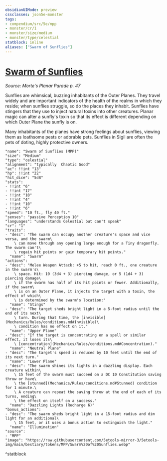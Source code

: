 ```yaml
---
obsidianUIMode: preview
cssclasses: json5e-monster
tags:
- compendium/src/5e/mpp
- monster/cr/1
- monster/size/medium
- monster/type/celestial
statblock: inline
aliases: ["Swarm of Sunflies"]
---
```

# [Swarm of Sunflies](Mechanics\bestiary\celestial/swarm-of-sunflies-mpp.md)
*Source: Morte's Planar Parade p. 47*  

Sunflies are whimsical, buzzing inhabitants of the Outer Planes. They travel widely and are important indicators of the health of the realms in which they reside; when sunflies struggle, so do the places they inhabit. Sunflies have stingers that they use to inject natural toxins into other creatures. Planar magic can alter a sunfly's toxin so that its effect is different depending on which Outer Plane the sunfly is on.

Many inhabitants of the planes have strong feelings about sunflies, viewing them as loathsome pests or adorable pets. Sunflies in Sigil are often the pets of doting, highly protective owners.

```statblock
"name": "Swarm of Sunflies (MPP)"
"size": "Medium"
"type": "celestial"
"alignment": "typically  Chaotic Good"
"ac": !!int "13"
"hp": !!int "22"
"hit_dice": "5d8"
"stats":
- !!int "6"
- !!int "17"
- !!int "10"
- !!int "4"
- !!int "10"
- !!int "6"
"speed": "10 ft., fly 40 ft."
"senses": "passive Perception 10"
"languages": "understands Celestial but can't speak"
"cr": "1"
"traits":
- "desc": "The swarm can occupy another creature's space and vice versa, and the swarm\
    \ can move through any opening large enough for a Tiny dragonfly. The swarm can't\
    \ regain hit points or gain temporary hit points."
  "name": "Swarm"
"actions":
- "desc": "Melee Weapon Attack: +5 to hit, reach 0 ft., one creature in the swarm's\
    \ space. Hit: 10 (3d4 + 3) piercing damage, or 5 (1d4 + 3) piercing damage\
    \ if the swarm has half of its hit points or fewer. Additionally, if the swarm\
    \ is on an Outer Plane, it injects the target with a toxin, the effect of which\
    \ is determined by the swarm's location:"
  "name": "Stings"
- "desc": "The target sheds bright light in a 5-foot radius until the end of its next\
    \ turn. During that time, the [invisible](Mechanics/Rules/conditions.md#Invisible)\
    \ condition has no effect on it."
  "name": "Upper Plane"
- "desc": "If the target is concentrating on a spell or similar effect, it loses its\
    \ [concentration](Mechanics/Rules/conditions.md#Concentration)."
  "name": "Neutral Plane"
- "desc": "The target's speed is reduced by 10 feet until the end of its next turn."
  "name": "Lower Plane"
- "desc": "The swarm shines its lights in a dazzling display. Each creature within\
    \ 15 feet of the swarm must succeed on a DC 10 Constitution saving throw or have\
    \ the [stunned](Mechanics/Rules/conditions.md#Stunned) condition for 1 minute.\
    \ A creature can repeat the saving throw at the end of each of its turns, ending\
    \ the effect on itself on a success."
  "name": "Dazzling Lights (Recharge 6)"
"bonus_actions":
- "desc": "The swarm sheds bright light in a 15-foot radius and dim light for an additional\
    \ 15 feet, or it uses a bonus action to extinguish the light."
  "name": "Illumination"
"source":
- "MPP"
"image": "https://raw.githubusercontent.com/5etools-mirror-3/5etools-img/main/bestiary/tokens/MPP/Swarm%20of%20Sunflies.webp"
```
^statblock